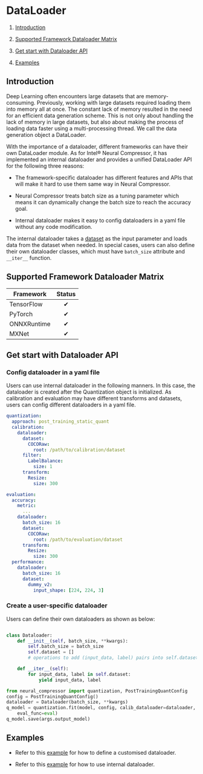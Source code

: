 DataLoader
==========

1. [Introduction](#introduction)

2. [Supported Framework Dataloader Matrix](#supported-framework-dataloader-matrix)

3. [Get start with Dataloader API](#get-start-with-dataloader-api)

4. [Examples](#examples)

## Introduction

Deep Learning often encounters large datasets that are memory-consuming. Previously, working with large datasets required loading them into memory all at once. The constant lack of memory resulted in the need for an efficient data generation scheme. This is not only about handling the lack of memory in large datasets, but also about making the process of loading data faster using a multi-processing thread. We call the data generation object a DataLoader.

With the importance of a dataloader, different frameworks can have their own DataLoader module. As for Intel® Neural Compressor, it has implemented an internal dataloader and provides a unified DataLoader API for the following three reasons:

- The framework-specific dataloader has different features and APIs that will make it hard to use them same way in Neural Compressor.

- Neural Compressor treats batch size as a tuning parameter which means it can dynamically change the batch size to reach the accuracy goal.

- Internal dataloader makes it easy to config dataloaders in a yaml file without any code modification.

The internal dataloader takes a [dataset](./dataset.md) as the input parameter and loads data from the dataset when needed. In special cases, users can also define their own dataloader classes, which must have `batch_size` attribute and `__iter__` function.

## Supported Framework Dataloader Matrix

| Framework     | Status     |
|---------------|:----------:|
| TensorFlow    |  &#10004;  |
| PyTorch       |  &#10004;  |
| ONNXRuntime   |  &#10004;  |
| MXNet         |  &#10004;  |

## Get start with Dataloader API

### Config dataloader in a yaml file

Users can use internal dataloader in the following manners. In this case, the dataloader is created after the Quantization object is initialized. As calibration and evaluation may have different transforms and datasets, users can config different dataloaders in a yaml file.

```yaml
quantization:
  approach: post_training_static_quant
  calibration:
    dataloader:
      dataset:
        COCORaw:
          root: /path/to/calibration/dataset
      filter:
        LabelBalance:
          size: 1
      transform:
        Resize:
          size: 300

evaluation:
  accuracy:
    metric: 
      ...
    dataloader:
      batch_size: 16
      dataset:
        COCORaw:
          root: /path/to/evaluation/dataset
      transform:
        Resize:
          size: 300
  performance:
    dataloader:
      batch_size: 16
      dataset:
        dummy_v2:
          input_shape: [224, 224, 3] 
```

### Create a user-specific dataloader

Users can define their own dataloaders as shown as below:

```python

class Dataloader:
    def __init__(self, batch_size, **kwargs):
        self.batch_size = batch_size
        self.dataset = []
        # operations to add (input_data, label) pairs into self.dataset

    def __iter__(self):
        for input_data, label in self.dataset:
            yield input_data, label

from neural_compressor import quantization, PostTrainingQuantConfig
config = PostTrainingQuantConfig()
dataloader = Dataloader(batch_size, **kwargs)
q_model = quantization.fit(model, config, calib_dataloader=dataloader,
    eval_func=eval)
q_model.save(args.output_model)
```

## Examples

- Refer to this [example](https://github.com/intel/neural-compressor/tree/master/examples/onnxrt/body_analysis/onnx_model_zoo/ultraface/quantization/ptq) for how to define a customised dataloader.

- Refer to this [example](https://github.com/intel/neural-compressor/tree/v1.14.2/examples/onnxrt/image_recognition/resnet50/quantization/ptq) for how to use internal dataloader.
